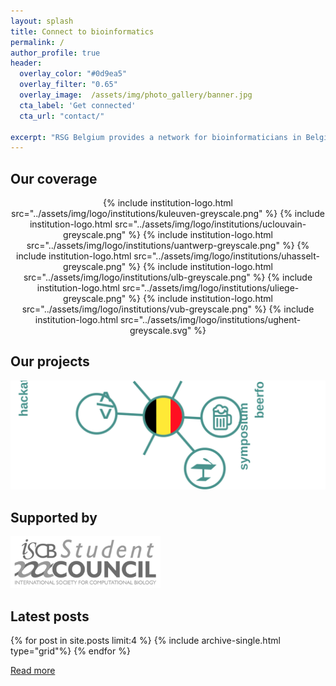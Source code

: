 ```yaml
---
layout: splash
title: Connect to bioinformatics
permalink: /
author_profile: true    
header:
  overlay_color: "#0d9ea5"
  overlay_filter: "0.65"
  overlay_image:  /assets/img/photo_gallery/banner.jpg
  cta_label: 'Get connected'
  cta_url: "contact/"
  
excerpt: "RSG Belgium provides a network for bioinformaticians in Belgium."
---
```


## Our coverage

<div style="margin-top:10px;margin-top:10px;text-align:center">
    {% include institution-logo.html src="../assets/img/logo/institutions/kuleuven-greyscale.png" %}
    {% include institution-logo.html src="../assets/img/logo/institutions/uclouvain-greyscale.png" %}
    {% include institution-logo.html src="../assets/img/logo/institutions/uantwerp-greyscale.png" %}
    {% include institution-logo.html src="../assets/img/logo/institutions/uhasselt-greyscale.png" %}
    {% include institution-logo.html src="../assets/img/logo/institutions/ulb-greyscale.png" %}
    {% include institution-logo.html src="../assets/img/logo/institutions/uliege-greyscale.png" %}
    {% include institution-logo.html src="../assets/img/logo/institutions/vub-greyscale.png" %}
    {% include institution-logo.html src="../assets/img/logo/institutions/ughent-greyscale.svg" %}
</div>

## Our projects

<div style="margin-top:10px;margin-top:10px;text-align:center">
    <p><a href="{{site.url}}/about/"><img src="../assets/img/rsg_project.svg" style="max-height:250px;"></a></p>
</div>

## Supported by

<a href="https://www.iscbsc.org/"><img src="../assets/img/logo/ISCBSC-greyscale.png" style="max-width:240px;"></a>

## Latest posts

<div class="grid__wrapper">
  {% for post in site.posts limit:4 %}
    {% include archive-single.html type="grid"%}
  {% endfor %}
</div>

[Read more]({{site.url}}/news/)